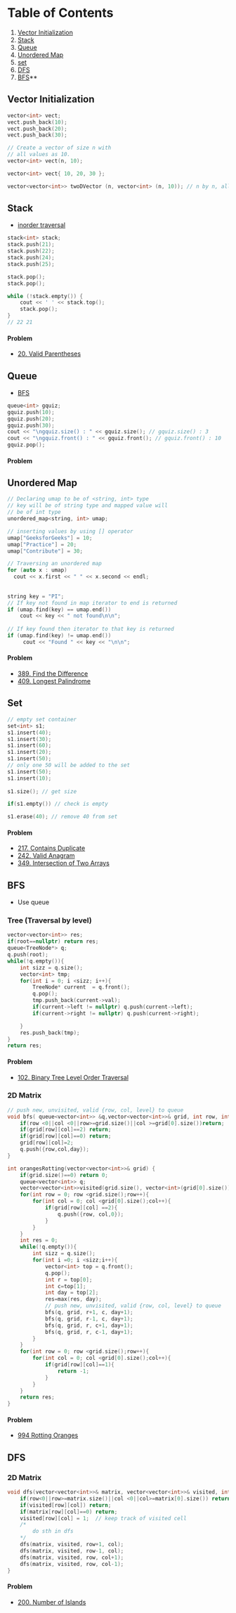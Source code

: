 # Table of Contents
1. [Vector Initialization](#vector-initialization)
1. [Stack](#stack)
1. [Queue](#queue)
1. [Unordered Map](#unordered-map)
1. [set](#set)
1. [DFS](#dfs)
1. [BFS](#bfs)**


## Vector Initialization
```C++
vector<int> vect;
vect.push_back(10);
vect.push_back(20);
vect.push_back(30);

// Create a vector of size n with
// all values as 10.
vector<int> vect(n, 10);

vector<int> vect{ 10, 20, 30 };

vector<vector<int>> twoDVector (n, vector<int> (n, 10)); // n by n, all values as 10
```

## Stack
- [inorder traversal](https://github.com/liulanz/template/blob/main/tree.md)
```C++
stack<int> stack;
stack.push(21);
stack.push(22);
stack.push(24);
stack.push(25);

stack.pop();
stack.pop();

while (!stack.empty()) {
    cout << ' ' << stack.top(); 
    stack.pop();
}
// 22 21
```
#### Problem
- [20. Valid Parentheses](https://leetcode.com/problems/valid-parentheses/)
## Queue
- [BFS](#bfs)
```C++
queue<int> gquiz;
gquiz.push(10);
gquiz.push(20);
gquiz.push(30);
cout << "\ngquiz.size() : " << gquiz.size(); // gquiz.size() : 3
cout << "\ngquiz.front() : " << gquiz.front(); // gquiz.front() : 10
gquiz.pop();
```
#### Problem
## Unordered Map
```c++
// Declaring umap to be of <string, int> type
// key will be of string type and mapped value will
// be of int type
unordered_map<string, int> umap;

// inserting values by using [] operator
umap["GeeksforGeeks"] = 10;
umap["Practice"] = 20;
umap["Contribute"] = 30;

// Traversing an unordered map
for (auto x : umap)
  cout << x.first << " " << x.second << endl;
  
  
string key = "PI";
// If key not found in map iterator to end is returned
if (umap.find(key) == umap.end())
    cout << key << " not found\n\n";
    
// If key found then iterator to that key is returned
if (umap.find(key) != umap.end())
     cout << "Found " << key << "\n\n";
```
#### Problem
- [389. Find the Difference](https://leetcode.com/problems/find-the-difference/)
- [409. Longest Palindrome](https://leetcode.com/problems/longest-palindrome/)
## Set
```c++
// empty set container
set<int> s1;
s1.insert(40);
s1.insert(30);
s1.insert(60);
s1.insert(20);
s1.insert(50);
// only one 50 will be added to the set
s1.insert(50);
s1.insert(10);
 
s1.size(); // get size

if(s1.empty()) // check is empty

s1.erase(40); // remove 40 from set
```
#### Problem
- [217. Contains Duplicate](https://leetcode.com/problems/contains-duplicate/)
- [242. Valid Anagram](https://leetcode.com/problems/valid-anagram/)
- [349. Intersection of Two Arrays](https://leetcode.com/problems/intersection-of-two-arrays/)
## BFS 
- Use queue
### Tree (Traversal by level)
```C++
vector<vector<int>> res;
if(root==nullptr) return res;
queue<TreeNode*> q;
q.push(root);
while(!q.empty()){
    int sizz = q.size();
    vector<int> tmp;
    for(int i = 0; i <sizz; i++){
        TreeNode* current  = q.front();
        q.pop();
        tmp.push_back(current->val);
        if(current->left != nullptr) q.push(current->left);
        if(current->right != nullptr) q.push(current->right);

    }
    res.push_back(tmp);
}
return res;
```
#### Problem
- [102. Binary Tree Level Order Traversal](https://leetcode.com/problems/binary-tree-level-order-traversal/)
### 2D Matrix
```C++
// push new, unvisited, valid {row, col, level} to queue
void bfs( queue<vector<int>> &q,vector<vector<int>>& grid, int row, int col, int day){
    if(row <0||col <0||row>=grid.size()||col >=grid[0].size())return;
    if(grid[row][col]==2) return;
    if(grid[row][col]==0) return;
    grid[row][col]=2;
    q.push({row,col,day});
}

int orangesRotting(vector<vector<int>>& grid) {
    if(grid.size()==0) return 0;
    queue<vector<int>> q;
    vector<vector<int>>visited(grid.size(), vector<int>(grid[0].size()));
    for(int row = 0; row <grid.size();row++){
        for(int col = 0; col <grid[0].size();col++){
            if(grid[row][col] ==2){
                q.push({row, col,0});
            }
        }
    }
    int res = 0;
    while(!q.empty()){
        int sizz = q.size();
        for(int i =0; i <sizz;i++){
            vector<int> top = q.front();
            q.pop();
            int r = top[0];
            int c=top[1];
            int day = top[2];
            res=max(res, day);
            // push new, unvisited, valid {row, col, level} to queue
            bfs(q, grid, r+1, c, day+1);
            bfs(q, grid, r-1, c, day+1);
            bfs(q, grid, r, c+1, day+1);
            bfs(q, grid, r, c-1, day+1);
        }
    }
    for(int row = 0; row <grid.size();row++){
        for(int col = 0; col <grid[0].size();col++){
            if(grid[row][col]==1){
                return -1;
            }
        }
    }
    return res;
}

```
#### Problem
- [994 Rotting Oranges](https://leetcode.com/problems/rotting-oranges/)
## DFS
### 2D Matrix

```C++
void dfs(vector<vector<int>>& matrix, vector<vector<int>>& visited, int row, int col  ){
    if(row<0||row>=matrix.size()||col <0||col>=matrix[0].size()) return;
    if(visited[row][col]) return;
    if(matrix[row][col]==0) return;
    visited[row][col] = 1;  // keep track of visited cell
    /* 
        do sth in dfs
    */
    dfs(matrix, visited, row+1, col);
    dfs(matrix, visited, row-1, col);
    dfs(matrix, visited, row, col+1);
    dfs(matrix, visited, row, col-1);
}

```
#### Problem
- [200. Number of Islands](https://leetcode.com/problems/number-of-islands/)


